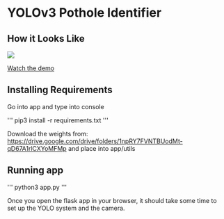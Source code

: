# YOLOv3 Pothole Identifier

## How it Looks Like

[![](https://puu.sh/CAsha/8e14886b6e.jpg)](https://drive.google.com/file/d/1AsgKN1kLrnYira_I0v6MDGABSI2Bhhk0/view)

[Watch the demo](https://drive.google.com/file/d/1AsgKN1kLrnYira_I0v6MDGABSI2Bhhk0/view)

## Installing Requirements
Go into app and type into console

'''
pip3 install -r requirements.txt
'''

Download the weights from: https://drive.google.com/drive/folders/1npRY7FVNTBUodMt-qD67A1rlCXYoMFMp and place into app/utils

## Running app

'''
python3 app.py
'''

Once you open the flask app in your browser, it should take some time to set up the YOLO system and the camera.